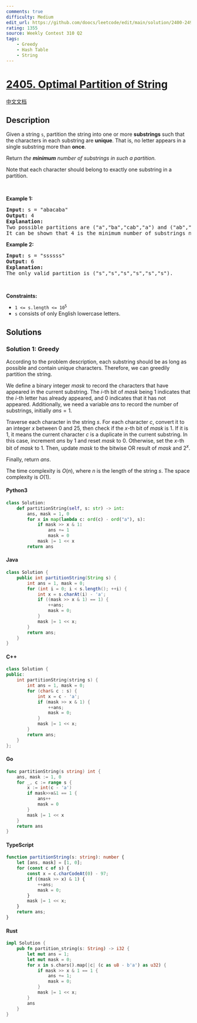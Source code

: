 ```yaml
---
comments: true
difficulty: Medium
edit_url: https://github.com/doocs/leetcode/edit/main/solution/2400-2499/2405.Optimal%20Partition%20of%20String/README_EN.md
rating: 1355
source: Weekly Contest 310 Q2
tags:
    - Greedy
    - Hash Table
    - String
---
```


<!-- problem:start -->

# [2405. Optimal Partition of String](https://leetcode.com/problems/optimal-partition-of-string)

[中文文档](/solution/2400-2499/2405.Optimal%20Partition%20of%20String/README.md)

## Description

<!-- description:start -->

<p>Given a string <code>s</code>, partition the string into one or more <strong>substrings</strong> such that the characters in each substring are <strong>unique</strong>. That is, no letter appears in a single substring more than <strong>once</strong>.</p>

<p>Return <em>the <strong>minimum</strong> number of substrings in such a partition.</em></p>

<p>Note that each character should belong to exactly one substring in a partition.</p>

<p>&nbsp;</p>
<p><strong class="example">Example 1:</strong></p>

<pre>
<strong>Input:</strong> s = &quot;abacaba&quot;
<strong>Output:</strong> 4
<strong>Explanation:</strong>
Two possible partitions are (&quot;a&quot;,&quot;ba&quot;,&quot;cab&quot;,&quot;a&quot;) and (&quot;ab&quot;,&quot;a&quot;,&quot;ca&quot;,&quot;ba&quot;).
It can be shown that 4 is the minimum number of substrings needed.
</pre>

<p><strong class="example">Example 2:</strong></p>

<pre>
<strong>Input:</strong> s = &quot;ssssss&quot;
<strong>Output:</strong> 6
<strong>Explanation:
</strong>The only valid partition is (&quot;s&quot;,&quot;s&quot;,&quot;s&quot;,&quot;s&quot;,&quot;s&quot;,&quot;s&quot;).
</pre>

<p>&nbsp;</p>
<p><strong>Constraints:</strong></p>

<ul>
	<li><code>1 &lt;= s.length &lt;= 10<sup>5</sup></code></li>
	<li><code>s</code> consists of only English lowercase letters.</li>
</ul>

<!-- description:end -->

## Solutions

<!-- solution:start -->

### Solution 1: Greedy

According to the problem description, each substring should be as long as possible and contain unique characters. Therefore, we can greedily partition the string.

We define a binary integer $\textit{mask}$ to record the characters that have appeared in the current substring. The $i$-th bit of $\textit{mask}$ being $1$ indicates that the $i$-th letter has already appeared, and $0$ indicates that it has not appeared. Additionally, we need a variable $\textit{ans}$ to record the number of substrings, initially $\textit{ans} = 1$.

Traverse each character in the string $s$. For each character $c$, convert it to an integer $x$ between $0$ and $25$, then check if the $x$-th bit of $\textit{mask}$ is $1$. If it is $1$, it means the current character $c$ is a duplicate in the current substring. In this case, increment $\textit{ans}$ by $1$ and reset $\textit{mask}$ to $0$. Otherwise, set the $x$-th bit of $\textit{mask}$ to $1$. Then, update $\textit{mask}$ to the bitwise OR result of $\textit{mask}$ and $2^x$.

Finally, return $\textit{ans}$.

The time complexity is $O(n)$, where $n$ is the length of the string $s$. The space complexity is $O(1)$.

<!-- tabs:start -->

#### Python3

```python
class Solution:
    def partitionString(self, s: str) -> int:
        ans, mask = 1, 0
        for x in map(lambda c: ord(c) - ord("a"), s):
            if mask >> x & 1:
                ans += 1
                mask = 0
            mask |= 1 << x
        return ans
```

#### Java

```java
class Solution {
    public int partitionString(String s) {
        int ans = 1, mask = 0;
        for (int i = 0; i < s.length(); ++i) {
            int x = s.charAt(i) - 'a';
            if ((mask >> x & 1) == 1) {
                ++ans;
                mask = 0;
            }
            mask |= 1 << x;
        }
        return ans;
    }
}
```

#### C++

```cpp
class Solution {
public:
    int partitionString(string s) {
        int ans = 1, mask = 0;
        for (char& c : s) {
            int x = c - 'a';
            if (mask >> x & 1) {
                ++ans;
                mask = 0;
            }
            mask |= 1 << x;
        }
        return ans;
    }
};
```

#### Go

```go
func partitionString(s string) int {
	ans, mask := 1, 0
	for _, c := range s {
		x := int(c - 'a')
		if mask>>x&1 == 1 {
			ans++
			mask = 0
		}
		mask |= 1 << x
	}
	return ans
}
```

#### TypeScript

```ts
function partitionString(s: string): number {
    let [ans, mask] = [1, 0];
    for (const c of s) {
        const x = c.charCodeAt(0) - 97;
        if ((mask >> x) & 1) {
            ++ans;
            mask = 0;
        }
        mask |= 1 << x;
    }
    return ans;
}
```

#### Rust

```rust
impl Solution {
    pub fn partition_string(s: String) -> i32 {
        let mut ans = 1;
        let mut mask = 0;
        for x in s.chars().map(|c| (c as u8 - b'a') as u32) {
            if mask >> x & 1 == 1 {
                ans += 1;
                mask = 0;
            }
            mask |= 1 << x;
        }
        ans
    }
}
```

<!-- tabs:end -->

<!-- solution:end -->

<!-- problem:end -->
